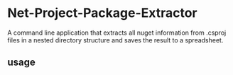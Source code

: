 # Net-Project-Package-Extractor

A command line application that extracts all nuget information from .csproj files in a nested directory structure and saves the result to a spreadsheet.

## usage
